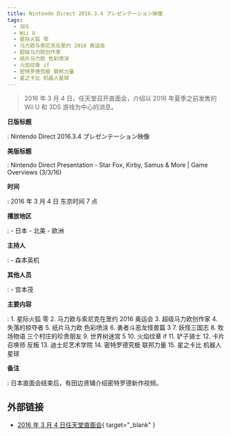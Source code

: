 ```yaml
---
title: Nintendo Direct 2016.3.4 プレゼンテーション映像
tags:
  - 3DS
  - Wii U
  - 星际火狐 零
  - 马力欧与索尼克在里约 2016 奥运会
  - 超级马力欧创作家
  - 纸片马力欧 色彩喷涂
  - 火焰纹章 if
  - 密特罗德究极 联邦力量
  - 星之卡比 机器人星球
---
```


> 2016 年 3 月 4 日，任天堂召开直面会，介绍以 2016 年夏季之前发售的 Wii U 和 3DS 游戏为中心的消息。

**日版标题**

:   Nintendo Direct 2016.3.4 プレゼンテーション映像

**美版标题**

:   Nintendo Direct Presentation - Star Fox, Kirby, Samus & More | Game Overviews (3/3/16)

**时间**

:   2016 年 3 月 4 日 东京时间 7 点

**播放地区**

:   - 日本
	- 北美
	- 欧洲

**主持人**

:   - 森本英机

**其他人员**

:   - 宫本茂

**主要内容**

:   1. 星际火狐 零
	2. 马力欧与索尼克在里约 2016 奥运会
	3. 超级马力欧创作家
	4. 失落的掠夺者
	5. 纸片马力欧 色彩喷涂
	6. 勇者斗恶龙怪兽篇 3
	7. 妖怪三国志
	8. 牧场物语 三个村庄的珍贵朋友
	9. 世界树迷宫 5
	10. 火焰纹章 if
	11. 铲子骑士
	12. 卡片召唤师 反叛
	13. 迪士尼艺术学院
	14. 密特罗德究极 联邦力量
	15. 星之卡比 机器人星球

**备注**

:   日本直面会结束后，有田边贤辅介绍密特罗德新作视频。

## 外部链接

- [2016 年 3 月 4 日任天堂直面会](https://www.bilibili.com/video/BV1SJ411p7kA/){ target="_blank" }
